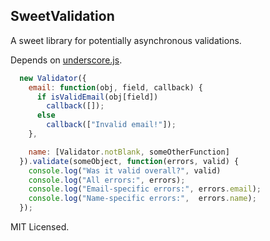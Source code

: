 ## SweetValidation

A sweet library for potentially asynchronous validations.

Depends on [underscore.js](http://underscorejs.org).

```javascript
  new Validator({
    email: function(obj, field, callback) {
      if isValidEmail(obj[field])
        callback([]);
      else
        callback(["Invalid email!"]);
    },

    name: [Validator.notBlank, someOtherFunction]
  }).validate(someObject, function(errors, valid) {
    console.log("Was it valid overall?", valid)
    console.log("All errors:", errors);
    console.log("Email-specific errors:", errors.email);
    console.log("Name-specific errors:",  errors.name);
  });
```

MIT Licensed.